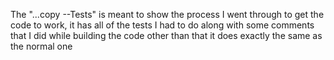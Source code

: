 The "...copy --Tests" is meant to show the process I went through to get the code to work, it 
has all of the tests I had to do along with some comments that I did while building the code
other than that it does exactly the same as the normal one